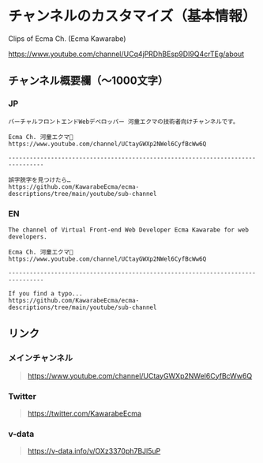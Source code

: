 # チャンネルのカスタマイズ（基本情報）

Clips of Ecma Ch. (Ecma Kawarabe)

<https://www.youtube.com/channel/UCq4jPRDhBEsp9DI9Q4crTEg/about>

## チャンネル概要欄（〜1000文字）

### JP

```
バーチャルフロントエンドWebデベロッパー 河童エクマの技術者向けチャンネルです。

Ecma Ch. 河童エクマ🥒
https://www.youtube.com/channel/UCtayGWXp2NWel6CyfBcWw6Q

--------------------------------------------------------------------------------

誤字脱字を見つけたら…
https://github.com/KawarabeEcma/ecma-descriptions/tree/main/youtube/sub-channel
```

### EN


```
The channel of Virtual Front-end Web Developer Ecma Kawarabe for web developers.

Ecma Ch. 河童エクマ🥒
https://www.youtube.com/channel/UCtayGWXp2NWel6CyfBcWw6Q

--------------------------------------------------------------------------------

If you find a typo...
https://github.com/KawarabeEcma/ecma-descriptions/tree/main/youtube/sub-channel
```

## リンク

### メインチャンネル

> https://www.youtube.com/channel/UCtayGWXp2NWel6CyfBcWw6Q

### Twitter

> https://twitter.com/KawarabeEcma

### v-data

> https://v-data.info/v/OXz3370ph7BJl5uP
